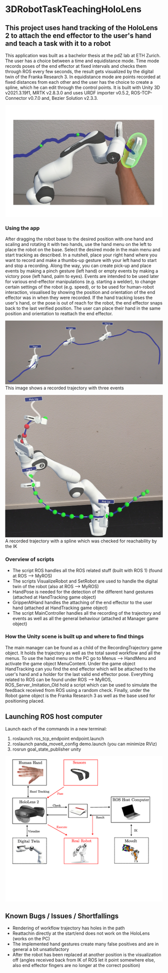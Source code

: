 # 3DRobotTaskTeachingHoloLens

## This project uses hand tracking of the HoloLens 2 to attach the end effector to the user's hand and teach a task with it to a robot

This application was built as a bachelor thesis at the pdZ lab at ETH Zurich. The user has a choice between a time and equidistance mode. Time mode records poses of the end effector at fixed intervals and checks them through ROS every few seconds, the result gets visualized by the digital twin of the Franka Research 3. In equidistance mode are points recorded at fixed distances from each other and the user has the choice to create a spline, which he can edit through the control points. It is built with Unity 3D v2021.3.19f1, MRTK v2.8.3.0 and uses URDF importer v0.5.2,  ROS-TCP-Connector v0.7.0 and, Bezier Solution v2.3.3.

![Image of hand tracking active in time mode](titleimage_final.png)

### Using the app
After dragging the robot base to the desired position with one hand and scaling and rotating it with two hands, use the hand menu on the left to place the robot on the base. Select the desired mode in the main menu and start tracking as described. In a nutshell, place your right hand where you want to record and make a thumbs-up gesture with your left hand to start and stop a recording. Along the way, you can create pick-up and place events by making a pinch gesture (left hand) or empty events by making a victory pose (left hand, palm to eyes). Events are intended to be used later for various end-effector manipulations (e.g. starting a welder), to change certain settings of the robot (e.g. speed), or to be used for human-robot interaction, visualised by showing the position and orientation of the end effector was in when they were recorded. If the hand tracking loses the user's hand, or the pose is out of reach for the robot, the end effector snaps back to the last verified position. The user can place their hand in the same position and orientation to reattach the end effector.


![A recorded trajectory with three events](trajectory_events.jpg)
This image shows a recorded trajectory with three events

![A recorded trajectory with a spline which was checked for reachability by the IK](red_green_check_points.jpg)
A recorded trajectory with a spline which was checked for reachability by the IK


### Overview of scripts
* The script ROS handles all the ROS related stuff (built with ROS 1) (found at ROS --> MyROS)
* The scripts VisualizeRobot and SetRobot are used to handle the digital twin of the robot (also at ROS --> MyROS)
* HandPose is needed for the detection of the different hand gestures (attached at HandTracking game object)
* GripperAtHand handles the attaching of the end effector to the user hand (attached at HandTracking game object)
* The script MainController handles all the recording of the trajectory and events as well as all the general behaviour (attached at Manager game object)

### How the Unity scene is built up and where to find things
The main manager can be found as a child of the RecordingTrajectory game object. It holds the trajectory as well as the total saved workflow and all the menus. To use the hand menu on the PC go to Menus --> HandMenu and activate the game object MenuContent. Under the game object HandTracking can you find the end effector which will be attached to the user's hand and a holder for the last valid end effector pose. Everything related to ROS can be found under ROS --> MyROS, ROS_Server_Imitation_Old hold a script which can be used to simulate the feedback received from ROS using a random check. Finally, under the Robot game object is the Franka Research 3 as well as  the base used for positioning placed.

## Launching ROS host computer
Launch each of the commands in a new terminal:
1. roslaunch ros_tcp_endpoint endpoint.launch
2. roslaunch panda_moveit_config demo.launch (you can minimize RViz)
3. rosrun goal_state_publisher unity
   
![Setup ROS host computer and HoloLens 2](Setup_additional.png)


## Known Bugs / Issues / Shortfallings
* Rendering of workflow trajectory has holes in the path
* Reattachin directly at the start/end does not work on the HoloLens (works on the PC)
* The implemented hand gestures create many false positives and are in general a bit unsatisfactory
* After the robot has been replaced at another position is the visualization off (angles received back from IK of ROS let it point somewhere else, also end effector fingers are no longer at the correct position)

